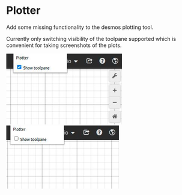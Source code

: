 # Plotter

Add some missing functionality to the desmos plotting tool.

Currently only switching visibility of the toolpane supported which is convenient for taking screenshots of the plots.

![Toolpane is switched on](assets/images/toolpane-switched-on.jpg)
![Toolpane is switched off](assets/images/toolpane-switched-off.jpg)

